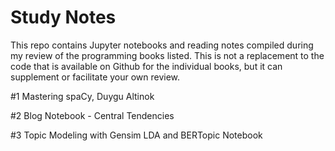 # Study Notes
This repo contains Jupyter notebooks and reading notes compiled during my review of the programming books listed. 
This is not a replacement to the code that is available on Github for the individual books, 
but it can supplement or facilitate your own review.

#1
Mastering spaCy, Duygu Altinok 

#2
Blog Notebook - Central Tendencies

#3
Topic Modeling with Gensim LDA and BERTopic Notebook

